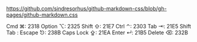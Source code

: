 


https://github.com/sindresorhus/github-markdown-css/blob/gh-pages/github-markdown.css

Cmd ⌘: 2318
Option ⌥: 2325
Shift ⇧: 21E7
Ctrl ⌃: 2303
Tab ⇥: 21E5
Shift Tab :
Escape ⎋: 238B
Caps Lock ⇪: 21EA
Enter ↵: 21B5
Delete ⌫: 232B
